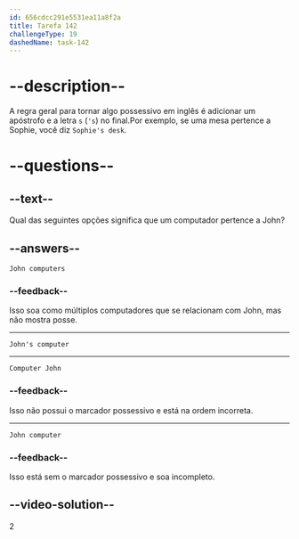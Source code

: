 ```yaml
---
id: 656cdcc291e5531ea11a8f2a
title: Tarefa 142
challengeType: 19
dashedName: task-142
---
```


# --description--

A regra geral para tornar algo possessivo em inglês é adicionar um apóstrofo e a letra `s` (`'s`) no final.Por exemplo, se uma mesa pertence a Sophie, você diz `Sophie's desk`.

# --questions--

## --text--

Qual das seguintes opções significa que um computador pertence a John?

## --answers--

`John computers`

### --feedback--

Isso soa como múltiplos computadores que se relacionam com John, mas não mostra posse.

---

`John's computer`

---

`Computer John`

### --feedback--

Isso não possui o marcador possessivo e está na ordem incorreta.

---

`John computer`

### --feedback--

Isso está sem o marcador possessivo e soa incompleto.

## --video-solution--

2
